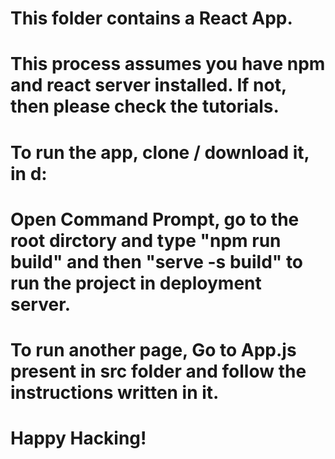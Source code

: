 # This folder contains a React App.

# This process assumes you have npm and react server installed. If not, then please check the tutorials.

# To run the app, clone / download it, in d:

# Open Command Prompt, go to the root dirctory and type "npm run build" and then "serve -s build" to run the project in deployment server.

# To run another page, Go to App.js present in src folder and follow the instructions written in it.

# Happy Hacking!
